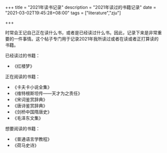 +++
title = "2021年读书记录"
description = "2021年读过的书籍记录"
date = "2021-03-02T19:45:28+08:00"
tags = ["literature","zju"]

+++

时常会王记自己正在读什么书，或者是已经读过什么书。因此，记录下来是非常重要的一件事情。这个帖子专门用于记录2021年我所读过或者在读或者正打算读的书籍。

已经读过的书籍：

- 《红楼梦》

正在阅读的书籍：

- 《卡夫卡小说全集》
- 《维特根斯坦传——天才为之责任》
- 《宋词鉴赏辞典》
- 《唐诗鉴赏辞典》
- 《剑桥中国隋唐史》
- 《毛泽东文集》

想要阅读的书籍：

- 《普通语言学教程》
- 《荷马史诗》